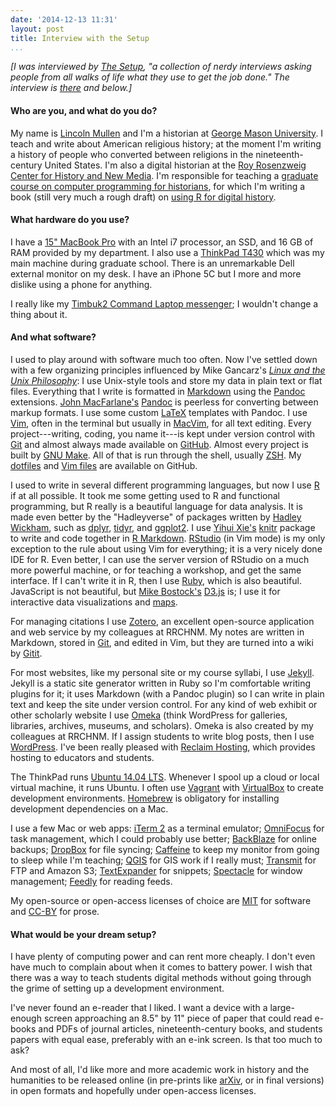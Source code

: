 ```yaml
---
date: '2014-12-13 11:31'
layout: post
title: Interview with the Setup
...
```


*[I was interviewed by [The Setup](http://lincoln.mullen.usesthis.com/), "a collection of nerdy interviews asking people from all walks of life what they use to get the job done." The interview is [there](http://lincoln.mullen.usesthis.com/) and below.]*

#### Who are you, and what do you do?

My name is [Lincoln Mullen](http://lincolnmullen.com) and I'm a historian at [George Mason University](http://historyarthistory.gmu.edu/). I teach and write about American religious history; at the moment I'm writing a history of people who converted between religions in the nineteenth-century United States. I'm also a digital historian at the [Roy Rosenzweig Center for History and New Media](http://chnm.gmu.edu/). I'm responsible for teaching a [graduate course on computer programming for historians](http://lincolnmullen.com/courses/clio3.2014/), for which I'm writing a book (still very much a rough draft) on [using R for digital history](http://dh-r.lincolnmullen.com/).

#### What hardware do you use?

I have a [15" MacBook Pro](http://www.apple.com/macbook-pro/) with an Intel i7 processor, an SSD, and 16 GB of RAM provided by my department. I also use a [ThinkPad T430](http://shop.lenovo.com/us/en/laptops/thinkpad/t-series/t430/) which was my main machine during graduate school. There is an unremarkable Dell external monitor on my desk. I have an iPhone 5C but I more and more dislike using a phone for anything.

I really like my [Timbuk2 Command Laptop messenger](http://www.amazon.com/gp/product/B005HEV52G/ref=as_li_tl?ie=UTF8&camp=1789&creative=390957&creativeASIN=B005HEV52G&linkCode=as2&tag=thebacgla-20&linkId=6PG2AG73XNIA5ES4); I wouldn't change a thing about it.

#### And what software?

I used to play around with software much too often. Now I've settled down with a few organizing principles influenced by Mike Gancarz's *[Linux and the Unix Philosophy](http://www.amazon.com/gp/product/1555582737/ref=as_li_tl?ie=UTF8&camp=1789&creative=390957&creativeASIN=1555582737&linkCode=as2&tag=thebacgla-20&linkId=ANASKTZGVC7WT6NX)*: I use Unix-style tools and store my data in plain text or flat files. Everything that I write is formatted in [Markdown](http://daringfireball.net/projects/markdown/syntax) using the [Pandoc](http://johnmacfarlane.net/pandoc/) extensions. [John MacFarlane's](http://johnmacfarlane.net/) [Pandoc](http://johnmacfarlane.net/pandoc/) is peerless for converting between markup formats. I use some custom [LaTeX](http://www.latex-project.org/) templates with Pandoc. I use [Vim](http://www.vim.org/), often in the terminal but usually in [MacVim](https://code.google.com/p/macvim/), for all text editing. Every project---writing, coding, you name it---is kept under version control with [Git](http://git-scm.com/) and almost always made available on [GitHub](https://github.com/lmullen). Almost every project is built by [GNU Make](http://bost.ocks.org/mike/make/). All of that is run through the shell, usually [ZSH](http://www.zsh.org/). My [dotfiles](https://github.com/lmullen/dotfiles) and [Vim files](https://github.com/lmullen/vimrc) are available on GitHub.

I used to write in several different programming languages, but now I use [R](http://www.r-project.org/) if at all possible. It took me some getting used to R and functional programming, but R really is a beautiful language for data analysis. It is made even better by the "Hadleyverse" of packages written by [Hadley Wickham](http://had.co.nz/), such as [dplyr](http://cran.r-project.org/web/packages/dplyr/index.html), [tidyr](http://cran.r-project.org/web/packages/tidyr/index.html), and [ggplot2](http://ggplot2.org/). I use [Yihui Xie's](http://yihui.name/) [knitr](http://yihui.name/knitr/) package to write and code together in [R Markdown](http://rmarkdown.rstudio.com/). [RStudio](http://www.rstudio.com/products/RStudio/) (in Vim mode) is my only exception to the rule about using Vim for everything; it is a very nicely done IDE for R. Even better, I can use the server version of RStudio on a much more powerful machine, or for teaching a workshop, and get the same interface. If I can't write it in R, then I use [Ruby](https://www.ruby-lang.org/en/), which is also beautiful. JavaScript is not beautiful, but [Mike Bostock's](http://bost.ocks.org/mike/) [D3.js](http://d3js.org/) is; I use it for interactive data visualizations and [maps](http://lincolnmullen.com/projects/slavery/).

For managing citations I use [Zotero](https://www.zotero.org/), an excellent open-source application and web service by my colleagues at RRCHNM. My notes are written in Markdown, stored in [Git](http://git-scm.com/), and edited in Vim, but they are turned into a wiki by [Gitit](http://gitit.net/).

For most websites, like my personal site or my course syllabi, I use [Jekyll](http://jekyllrb.com/). Jekyll is a static site generator written in Ruby so I'm comfortable writing plugins for it; it uses Markdown (with a Pandoc plugin) so I can write in plain text and keep the site under version control. For any kind of web exhibit or other scholarly website I use [Omeka](http://omeka.org/) (think WordPress for galleries, libraries, archives, museums, and scholars). Omeka is also created by my colleagues at RRCHNM. If I assign students to write blog posts, then I use [WordPress](https://wordpress.org/). I've been really pleased with [Reclaim Hosting](http://reclaimhosting.com/), which provides hosting to educators and students.

The ThinkPad runs [Ubuntu 14.04 LTS](http://www.ubuntu.com/). Whenever I spool up a cloud or local virtual machine, it runs Ubuntu. I often use [Vagrant](https://www.vagrantup.com/) with [VirtualBox](https://www.virtualbox.org/) to create development environments. [Homebrew](http://brew.sh/) is obligatory for installing development dependencies on a Mac.

I use a few Mac or web apps: [iTerm 2](http://iterm2.com/) as a terminal emulator; [OmniFocus](https://www.omnigroup.com/omnifocus) for task management, which I could probably use better; [BackBlaze](https://www.backblaze.com/) for online backups; [DropBox](https://db.tt/f5srxqL) for file syncing; [Caffeine](http://lightheadsw.com/caffeine/) to keep my monitor from going to sleep while I'm teaching; [QGIS](http://www.qgis.org/en/site/) for GIS work if I really must; [Transmit](http://panic.com/transmit/) for FTP and Amazon S3; [TextExpander](http://smilesoftware.com/TextExpander/index.html) for snippets; [Spectacle](http://spectacleapp.com/) for window management; [Feedly](http://feedly.com/) for reading feeds.

My open-source or open-access licenses of choice are [MIT](http://opensource.org/licenses/MIT) for software and [CC-BY](http://creativecommons.org/licenses/by/4.0/) for prose.

#### What would be your dream setup?

I have plenty of computing power and can rent more cheaply. I don't even have much to complain about when it comes to battery power. I wish that there was a way to teach students digital methods without going through the grime of setting up a development environment.

I've never found an e-reader that I liked. I want a device with a large-enough screen approaching an 8.5" by 11" piece of paper that could read e-books and PDFs of journal articles, nineteenth-century books, and students papers with equal ease, preferably with an e-ink screen. Is that too much to ask?

And most of all, I'd like more and more academic work in history and the humanities to be released online (in pre-prints like [arXiv](http://arxiv.org/), or in final versions) in open formats and hopefully under open-access licenses.
